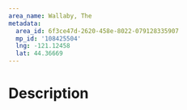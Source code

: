 ```yaml
---
area_name: Wallaby, The
metadata:
  area_id: 6f3ce47d-2620-458e-8022-079128335907
  mp_id: '108425504'
  lng: -121.12458
  lat: 44.36669
---
```

# Description
